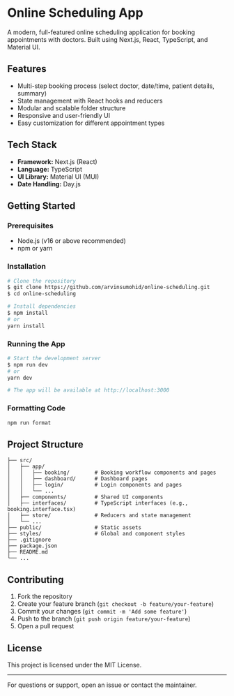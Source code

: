 # Online Scheduling App

A modern, full-featured online scheduling application for booking appointments with doctors. Built using Next.js, React, TypeScript, and Material UI.

## Features

- Multi-step booking process (select doctor, date/time, patient details, summary)
- State management with React hooks and reducers
- Modular and scalable folder structure
- Responsive and user-friendly UI
- Easy customization for different appointment types

## Tech Stack

- **Framework:** Next.js (React)
- **Language:** TypeScript
- **UI Library:** Material UI (MUI)
- **Date Handling:** Day.js

## Getting Started

### Prerequisites
- Node.js (v16 or above recommended)
- npm or yarn

### Installation
```bash
# Clone the repository
$ git clone https://github.com/arvinsumohid/online-scheduling.git
$ cd online-scheduling

# Install dependencies
$ npm install
# or
yarn install
```

### Running the App
```bash
# Start the development server
$ npm run dev
# or
yarn dev

# The app will be available at http://localhost:3000
```

### Formatting Code
```bash
npm run format
```

## Project Structure

```
├── src/
│   ├── app/
│   │   ├── booking/        # Booking workflow components and pages
│   │   ├── dashboard/      # Dashboard pages
│   │   ├── login/          # Login components and pages
│   │   └── ...
│   ├── components/         # Shared UI components
│   ├── interfaces/         # TypeScript interfaces (e.g., booking.interface.tsx)
│   ├── store/              # Reducers and state management
│   └── ...
├── public/                 # Static assets
├── styles/                 # Global and component styles
├── .gitignore
├── package.json
├── README.md
└── ...
```

## Contributing

1. Fork the repository
2. Create your feature branch (`git checkout -b feature/your-feature`)
3. Commit your changes (`git commit -m 'Add some feature'`)
4. Push to the branch (`git push origin feature/your-feature`)
5. Open a pull request

## License

This project is licensed under the MIT License.

---

For questions or support, open an issue or contact the maintainer.



